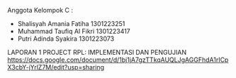 Anggota Kelompok C :
- Shalisyah Amania Fatiha      1301223251
- Muhammad Taufiq Al Fikri     1301223417
- Putri Adinda Syakira         1301223073

LAPORAN 1 PROJECT RPL: IMPLEMENTASI DAN PENGUJIAN
https://docs.google.com/document/d/1bj1jA7gzTTkqAUQLJgAGGFhdA1rICpX3cbY-jYrlZ7M/edit?usp=sharing
